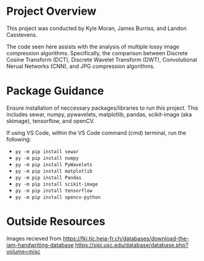 # Project Overview

This project was conducted by Kyle Moran, James Burriss, and Landon Casstevens. 

The code seen here assists with the analysis of multiple lossy image compression algorithms. Specifically, the comparison between Discrete Cosine Transform (DCT), Discrete Wavelet Transform (DWT), Convolutional Nerual Networks (CNN), and JPG compression algorithms. 

# Package Guidance

Ensure installation of neccessary packages/libraries to run this project. This includes sewar, numpy, pywavelets, matplotlib, pandas, scikit-image (aka skimage), tensorflow, and openCV. 

If using VS Code, within the VS Code command (cmd) terminal, run the following:
+ `py -m pip install sewar`
+ `py -m pip install numpy`
+ `py -m pip install PyWavelets`
+ `py -m pip install matplotlib`
+ `py -m pip install Pandas`
+ `py -m pip install scikit-image`
+ `py -m pip install tensorflow`
+ `py -m pip install opencv-python`

# Outside Resources

Images recieved from
https://fki.tic.heia-fr.ch/databases/download-the-iam-handwriting-database
https://sipi.usc.edu/database/database.php?volume=misc
